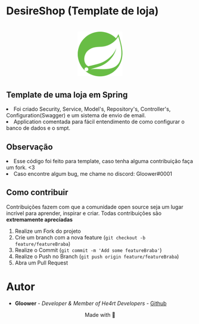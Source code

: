 # DesireShop (Template de loja)
<h1 align="center"><img src="https://raw.githubusercontent.com/Edclydson/Spring4noobs/e8067fa995572b934812d3d946a68a1b6b83dc3e/images/spring-logo.svg" alt="Spring Framework" width="120"></h1>

## Template de uma loja em Spring

<li>Foi criado Security, Service, Model's, Repository's, Controller's, Configuration(Swagger) e um sistema de envio de email.

<li>Application comentada para fácil entendimento de como configurar o banco de dados e o smpt.



## Observação

<li>Esse código foi feito para template, caso tenha alguma contribuição faça um fork. <3
<li>Caso encontre algum bug, me chame no discord: Gloower#0001

## Como contribuir
Contribuições fazem com que a comunidade open source seja um lugar incrível para aprender, inspirar e criar. Todas contribuições
são **extremamente apreciadas**

1. Realize um Fork do projeto
2. Crie um branch com a nova feature (`git checkout -b feature/featureBraba`)
3. Realize o Commit (`git commit -m 'Add some featureBraba'`)
4. Realize o Push no Branch (`git push origin feature/featureBraba`)
5. Abra um Pull Request



# Autor

- **Gloower** - _Developer & Member of He4rt Developers_ - [Github](https://github.com/Gloower)



<p align="center">Made with 💜</p>
